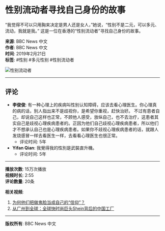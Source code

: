 # 性别流动者寻找自己身份的故事

“我觉得不可以只用胸来决定是男人还是女人，”她说，“性别不是二元，可以多元、流动，我就是我。” 这是一位在香港的“性别流动者”寻找自己身份的故事。 

**来源**: BBC News 中文  
**作者**: BBC News 中文  
**时间**: 2019年2月21日  
**标签**: #性别 #多元性别 #性别流动者

![性别流动者](https://scontent-sjc3-1.xx.fbcdn.net/v/t15.5256-10/52245084_2100899506656525_376578785438334976_n.jpg?stp=dst-jpg_s960x960_tt6&_nc_cat=108&ccb=1-7&_nc_sid=50ce42&_nc_ohc=3b7Xoi7sbMwQ7kNvgGKxyE7&_nc_zt=23&_nc_ht=scontent-sjc3-1.xx&_nc_gid=AgDtR-nvh1u4ob4yydv8oq7&oh=00_AYChEPyuVxA3z2u9V6SEfeyAOtf90VI_3uEhv5NnGSVxAg&oe=678B8AF1)

---

## 评论

- **李俊俊**: 有一种心理上的疾病叫性别认知障碍，应该去看心理医生。你心理真的病的话，别人指出来不是歧视你，是希望你重视，赶快治好。 不过有患者自己，却说自己这样也正常，不顾他人感受，放纵自己，也不去治疗，这患者其实自己是歧视心理疾病患者的。正因为他们自己歧视心理疾病患者，所以他们才不想承认自己也是心理疾病患者。如果你不歧视心理疾病患者的话，就跟人发烧感冒一样去看医生一样，去看看心理医生也很正常。  
  - 评论时间: 5年
- **Yifan Qian**: 我覺得我的性別是武裝直升機。  
  - 评论时间: 5年  
 
---

**播放次数**: 15万次播放  
**视频时长**: 2:55  
**评论数量**: 20条  

**相关视频**:
1. [为何他们把做鬼脸当成自己的“信仰”？](https://www.facebook.com/watch/?v=2709885625881296)
2. [从广州到全球：全球快时尚巨头Shein背后的中国工厂](https://www.facebook.com/watch/?v=1495209318066420)  

--- 

**版权所有**: BBC News 中文
<!-- tcd_original_link https://zh-cn.facebook.com/BBCChinese/videos/2102368816509594/ -->
